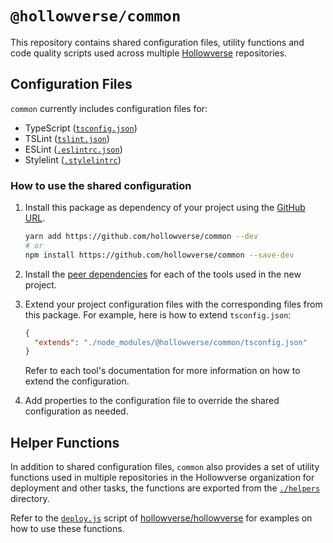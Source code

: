 `@hollowverse/common`
=================================================================

This repository contains shared configuration files, utility functions and code quality scripts used across multiple [Hollowverse](https://github.com/hollowverse) repositories.

## Configuration Files
`common` currently includes configuration files for:

* TypeScript ([`tsconfig.json`](./tsconfig.json))
* TSLint ([`tslint.json`](./tslint.json))
* ESLint ([`.eslintrc.json`](./.eslintrc.json))
* Stylelint ([`.stylelintrc`](./.stylelintrc))

### How to use the shared configuration

1. Install this package as dependency of your project using the [GitHub URL](https://github.com/hollowverse/common).
     
     ```bash
     yarn add https://github.com/hollowverse/common --dev
     # or
     npm install https://github.com/hollowverse/common --save-dev
     ```
2. Install the [peer dependencies](./package.json#L7) for each of the tools used in the new project.
3. Extend your project configuration files with the corresponding files from this package. For example, here is how to extend `tsconfig.json`:
    
    ```json
    {
      "extends": "./node_modules/@hollowverse/common/tsconfig.json"
    }
    ```
   Refer to each tool's documentation for more information on how to extend the configuration.
4. Add properties to the configuration file to override the shared configuration as needed.

## Helper Functions

In addition to shared configuration files, `common` also provides a set of utility functions used in multiple repositories in the Hollowverse organization for deployment and other tasks, the functions are exported from the [`./helpers`](./helpers) directory.

Refer to the [`deploy.js`](https://github.com/hollowverse/hollowverse/tree/master/deploy.js) script of [hollowverse/hollowverse](https://github.com/hollowverse/hollowverse) for examples on how to use these functions.
